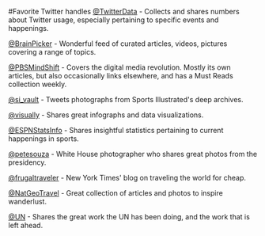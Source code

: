 #Favorite Twitter handles
[@TwitterData](http://twitter.com/TwitterData) - Collects and shares numbers about Twitter usage, especially pertaining to specific events and happenings.

[@BrainPicker](http://twitter.com/BrainPicker) - Wonderful feed of curated articles, videos, pictures covering a range of topics.

[@PBSMindShift](http://twitter.com/PBSMindShift) - Covers the digital media revolution. Mostly its own articles, but also occasionally links elsewhere, and has a Must Reads collection weekly.

[@si_vault](http://twitter.com/si_vault) - Tweets photographs from Sports Illustrated's deep archives.

[@visually](http://twitter.com/visually) - Shares great infographs and data visualizations.

[@ESPNStatsInfo](http://twitter.com/ESPNStatsInfo) - Shares insightful statistics pertaining to current happenings in sports.

[@petesouza](http://twitter.com/petesouza) - White House photographer who shares great photos from the presidency.

[@frugaltraveler](http://twitter.com/frugaltraveler) - New York Times' blog on traveling the world for cheap.

[@NatGeoTravel](http://twitter.com/NatGeoTravel) - Great collection of articles and photos to inspire wanderlust.

[@UN](http://twitter.com/UN) - Shares the great work the UN has been doing, and the work that is left ahead.
